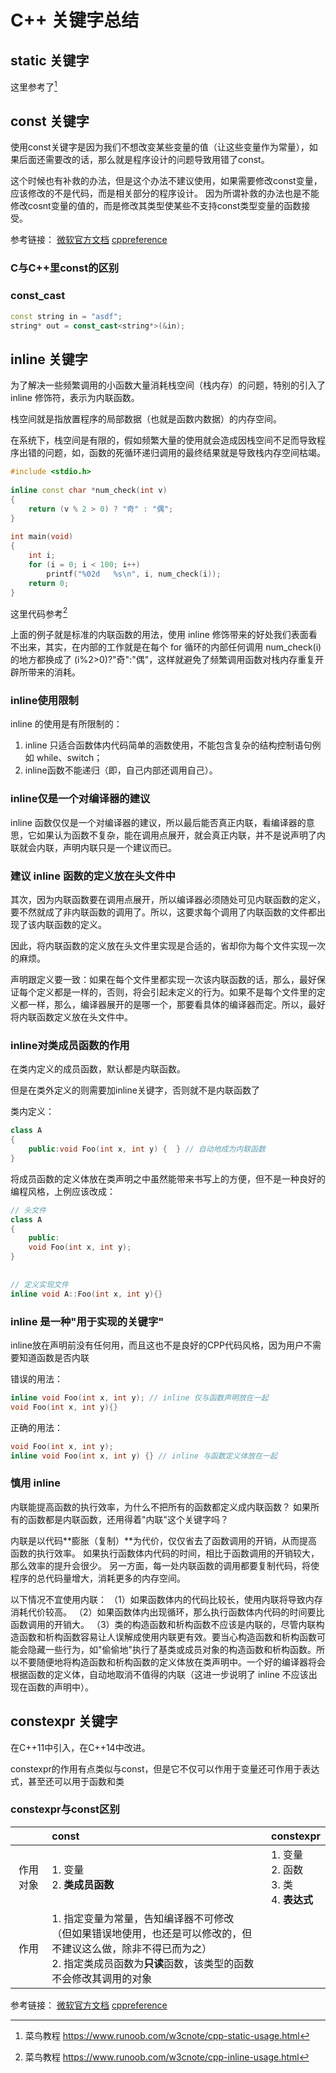 # C++ 关键字总结

## static 关键字

这里参考了[^static]



[^static]: 菜鸟教程 https://www.runoob.com/w3cnote/cpp-static-usage.html

## const 关键字

使用const关键字是因为我们不想改变某些变量的值（让这些变量作为常量），如果后面还需要改的话，那么就是程序设计的问题导致用错了const。

这个时候也有补救的办法，但是这个办法不建议使用，如果需要修改const变量，应该修改的不是代码，而是相关部分的程序设计。
因为所谓补救的办法也是不能修改cosnt变量的值的，而是修改其类型使某些不支持const类型变量的函数接受。

参考链接：
[微软官方文档](https://docs.microsoft.com/zh-cn/cpp/cpp/const-cpp?view=msvc-170)
[cppreference](https://en.cppreference.com/w/cpp/keyword/const)

### C与C++里const的区别



### const_cast

```cpp
const string in = "asdf";
string* out = const_cast<string*>(&in);
```

## inline 关键字

为了解决一些频繁调用的小函数大量消耗栈空间（栈内存）的问题，特别的引入了 inline 修饰符，表示为内联函数。

栈空间就是指放置程序的局部数据（也就是函数内数据）的内存空间。

在系统下，栈空间是有限的，假如频繁大量的使用就会造成因栈空间不足而导致程序出错的问题，如，函数的死循环递归调用的最终结果就是导致栈内存空间枯竭。

```cpp
#include <stdio.h>
 
inline const char *num_check(int v)
{
    return (v % 2 > 0) ? "奇" : "偶";
}
 
int main(void)
{
    int i;
    for (i = 0; i < 100; i++)
        printf("%02d   %s\n", i, num_check(i));
    return 0;
}
```
这里代码参考[^inline]

上面的例子就是标准的内联函数的用法，使用 inline 修饰带来的好处我们表面看不出来，其实，在内部的工作就是在每个 for 循环的内部任何调用 num_check(i) 的地方都换成了 (i%2>0)?"奇":"偶"，这样就避免了频繁调用函数对栈内存重复开辟所带来的消耗。

[^inline]: 菜鸟教程 https://www.runoob.com/w3cnote/cpp-inline-usage.html

### inline使用限制

inline 的使用是有所限制的：
1. inline 只适合函数体内代码简单的涵数使用，不能包含复杂的结构控制语句例如 while、switch；
2. inline函数不能递归（即，自己内部还调用自己）。

### inline仅是一个对编译器的建议

inline 函数仅仅是一个对编译器的建议，所以最后能否真正内联，看编译器的意思，它如果认为函数不复杂，能在调用点展开，就会真正内联，并不是说声明了内联就会内联，声明内联只是一个建议而已。

### 建议 inline 函数的定义放在头文件中

其次，因为内联函数要在调用点展开，所以编译器必须随处可见内联函数的定义，要不然就成了非内联函数的调用了。所以，这要求每个调用了内联函数的文件都出现了该内联函数的定义。

因此，将内联函数的定义放在头文件里实现是合适的，省却你为每个文件实现一次的麻烦。

声明跟定义要一致：如果在每个文件里都实现一次该内联函数的话，那么，最好保证每个定义都是一样的，否则，将会引起未定义的行为。如果不是每个文件里的定义都一样，那么，编译器展开的是哪一个，那要看具体的编译器而定。所以，最好将内联函数定义放在头文件中。

### inline对类成员函数的作用

在类内定义的成员函数，默认都是内联函数。

但是在类外定义的则需要加inline关键字，否则就不是内联函数了

类内定义：

```cpp
class A
{
    public:void Foo(int x, int y) {  } // 自动地成为内联函数
}
```

将成员函数的定义体放在类声明之中虽然能带来书写上的方便，但不是一种良好的编程风格，上例应该改成：

```cpp
// 头文件
class A
{
    public:
    void Foo(int x, int y);
}
 
 
// 定义实现文件
inline void A::Foo(int x, int y){}
```

### inline 是一种"用于实现的关键字"

inline放在声明前没有任何用，而且这也不是良好的CPP代码风格，因为用户不需要知道函数是否内联

错误的用法：

```cpp
inline void Foo(int x, int y); // inline 仅与函数声明放在一起
void Foo(int x, int y){}
```

正确的用法：

```cpp
void Foo(int x, int y);
inline void Foo(int x, int y) {} // inline 与函数定义体放在一起
```

### 慎用 inline

内联能提高函数的执行效率，为什么不把所有的函数都定义成内联函数？
如果所有的函数都是内联函数，还用得着"内联"这个关键字吗？ 

内联是以代码**膨胀（复制）**为代价，仅仅省去了函数调用的开销，从而提高函数的执行效率。 
如果执行函数体内代码的时间，相比于函数调用的开销较大，那么效率的提升会很少。
另一方面，每一处内联函数的调用都要复制代码，将使程序的总代码量增大，消耗更多的内存空间。

以下情况不宜使用内联： 
（1）如果函数体内的代码比较长，使用内联将导致内存消耗代价较高。 
（2）如果函数体内出现循环，那么执行函数体内代码的时间要比函数调用的开销大。
（3）类的构造函数和析构函数不应该是内联的，尽管内联构造函数和析构函数容易让人误解成使用内联更有效。要当心构造函数和析构函数可能会隐藏一些行为，如"偷偷地"执行了基类或成员对象的构造函数和析构函数。所以不要随便地将构造函数和析构函数的定义体放在类声明中。一个好的编译器将会根据函数的定义体，自动地取消不值得的内联（这进一步说明了 inline 不应该出现在函数的声明中）。

## constexpr 关键字

在C++11中引入，在C++14中改进。

constexpr的作用有点类似与const，但是它不仅可以作用于变量还可作用于表达式，甚至还可以用于函数和类

### constexpr与const区别

||const|constexpr|
|:--:|:--|:--|
|作用对象|1. 变量<br>2. **类成员函数**|1. 变量<br>2. 函数<br>3. 类<br>4. **表达式**|
|作用|1. 指定变量为常量，告知编译器不可修改<br>（但如果错误地使用，也还是可以修改的，但不建议这么做，除非不得已而为之）<br>2. 指定类成员函数为**只读**函数，该类型的函数不会修改其调用的对象||



参考链接：
[微软官方文档](https://docs.microsoft.com/zh-cn/cpp/cpp/constexpr-cpp?view=msvc-170)
[cppreference](https://en.cppreference.com/w/cpp/language/constexpr)
